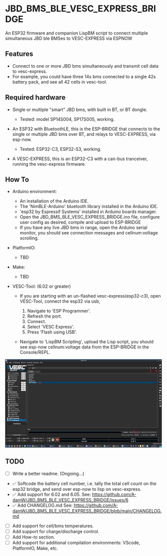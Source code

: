 # JBD_BMS_BLE_VESC_EXPRESS_BRIDGE
An ESP32 firmware and companion LispBM script to connect multiple simultaneous JBD ble BMSes to VESC-EXPRESS via ESPNOW

## Features

- Connect to one or more JBD bms simultaneously and transmit cell data to vesc-express.
- For example, you could have three 14s bms connected to a single 42s battery pack, and see all 42 cells in vesc-tool.

## Required hardware

* Single or multiple "smart" JBD bms, with built in BT, or BT dongle.
	* Tested: model SP14S004, SP17S005, working.

* An ESP32 with BluetoothLE, this is the ESP-BRIDGE that connects to the single or multiple JBD bms over BT, and relays to VESC-EXPRESS, via esp-now.
	* Tested: ESP32-C3, ESP32-S3, working.


* A VESC-EXPRESS, this is an ESP32-C3 with a can-bus tranceiver, running the vesc-express firmware.

## How To
* Arduino environment:
   * An installation of the Arduino IDE.
   * The 'NimBLE-Arduino' bluetooth library installed in the Arduino IDE.
   * 'esp32 by Espressif Systems' installed in Arduino boards manager.
   * Open the JBD_BMS_BLE_VESC_EXPRESS_BRIDGE.ino file, configure user config as desired, compile and upload to ESP-BRIDGE
   * If you have any live JBD bms in range, open the Arduino serial monitor, you should see connection messages and cellnum:voltage scrolling.

* PlatformIO:
   * TBD

* Make:
   * TBD
 
* VESC-Tool: (6.02 or greater)
   * If you are starting with an un-flashed vesc-express(esp32-c3), open VESC-Tool, connect the esp32 via usb,
     1. Navigate to 'ESP Programmer'.
     2. Refresh the port.
     3. Connect.
     4. Select 'VESC Express'.
     5. Press 'Flash using USB'.
     
   *  Navigate to 'LispBM Scripting', upload the Lisp script, you should see esp-now cellnum:voltage data from the ESP-BRIDGE in the Console/REPL.

![esp-prog](docs/img/esp-prog.jpg)


## TODO
- [ ] Write a better readme. (Ongoing...)
- :white_check_mark: Softcode the battery cell number, i.e. tally the total cell count on the esp32 bridge, and send over esp-now to lisp on vesc-express.
- :white_check_mark: Add support for 6.02 and 6.05. See: https://github.com/A-damW/JBD_BMS_BLE_VESC_EXPRESS_BRIDGE/issues/6
- :white_check_mark: Add CHANGELOG.md See: https://github.com/A-damW/JBD_BMS_BLE_VESC_EXPRESS_BRIDGE/blob/main/CHANGELOG.md
- [ ] Add support for cell/bms temperatures.
- [ ] Add support for charge/discharge control.
- [ ] Add How-to section.
- [ ] Add support for additional compilation environments: VScode, PlatformIO, Make, etc.
